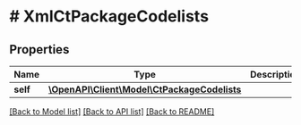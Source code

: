 # # XmlCtPackageCodelists

## Properties

Name | Type | Description | Notes
------------ | ------------- | ------------- | -------------
**self** | [**\OpenAPI\Client\Model\CtPackageCodelists**](CtPackageCodelists.md) |  | [optional]

[[Back to Model list]](../../README.md#models) [[Back to API list]](../../README.md#endpoints) [[Back to README]](../../README.md)
